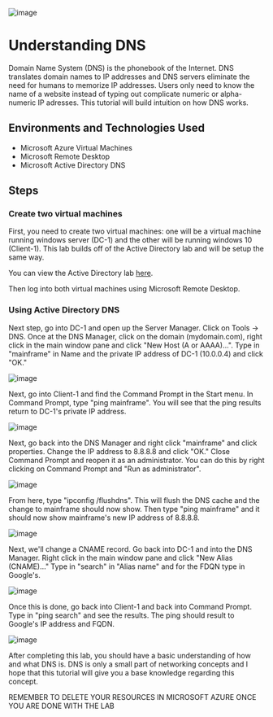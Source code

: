 ![image](https://github.com/mathew-perez/Understanding-DNS/assets/144407220/15d4de3a-038e-409f-9fa6-0c33010dd0a8)


<h1>Understanding DNS</h1>
Domain Name System (DNS) is the phonebook of the Internet. DNS translates domain names to IP addresses and DNS servers eliminate the need for humans to memorize IP addresses. Users only need to know the name of a website instead of typing out complicate numeric or alpha-numeric IP adresses. This tutorial will build intuition on how DNS works. 

<h2>Environments and Technologies Used</h2>

- Microsoft Azure Virtual Machines
- Microsoft Remote Desktop
- Microsoft Active Directory DNS

<h2>Steps</h2>

<h3>Create two virtual machines</h3>
First, you need to create two virtual machines: one will be a virtual machine running windows server (DC-1) and the other will be running windows 10 (Client-1). This lab builds off of the Active Directory lab and will be setup the same way.

<p></p>

You can view the Active Directory lab [here](https://github.com/mathew-perez/configure-ad).

<p></p>

Then log into both virtual machines using Microsoft Remote Desktop. 


<h3>Using Active Directory DNS</h3>
Next step, go into DC-1 and open up the Server Manager. Click on Tools -> DNS. Once at the DNS Manager, click on the domain (mydomain.com), right click in the main window pane and click "New Host (A or AAAA)...". Type in "mainframe" in Name and the private IP address of DC-1 (10.0.0.4) and click "OK."

![image](https://github.com/mathew-perez/Understanding-DNS/assets/144407220/be2858ad-7ad6-484e-9dbb-9cae3dfed54b)

</p>

Next, go into Client-1 and find the Command Prompt in the Start menu. In Command Prompt, type "ping mainframe". You will see that the ping results return to DC-1's private IP address. 

![image](https://github.com/mathew-perez/Understanding-DNS/assets/144407220/eab46956-ade3-44f5-bf48-c3ebb485319d)


Next, go back into the DNS Manager and right click "mainframe" and click properties. Change the IP address to 8.8.8.8 and click "OK." Close Command Prompt and reopen it as an administrator. You can do this by right clicking on Command Prompt and "Run as administrator". 

![image](https://github.com/mathew-perez/Understanding-DNS/assets/144407220/5b758507-b53a-4a66-9cb9-ef9dd4b8befc)


From here, type "ipconfig /flushdns". This will flush the DNS cache and the change to mainframe should now show. Then type "ping mainframe" and it should now show mainframe's new IP address of 8.8.8.8.

![image](https://github.com/mathew-perez/Understanding-DNS/assets/144407220/9a0daa27-1f20-41a0-b785-4bb4dbeb1cfd)


Next, we'll change a CNAME record. Go back into DC-1 and into the DNS Manager. Right click in the main window pane and click "New Alias (CNAME)..." Type in "search" in "Alias name" and for the FDQN type in Google's. 

![image](https://github.com/mathew-perez/Understanding-DNS/assets/144407220/ea4becda-1bce-4a0b-be0d-74ea0e273125)


Once this is done, go back into Client-1 and back into Command Prompt. Type in "ping search" and see the results. The ping should result to Google's IP address and FQDN. 

![image](https://github.com/mathew-perez/Understanding-DNS/assets/144407220/9ec80441-c965-4c67-b693-6cd9ef8fcf1e)


After completing this lab, you should have a basic understanding of how and what DNS is. DNS is only a small part of networking concepts and I hope that this tutorial will give you a base knowledge regarding this concept.



REMEMBER TO DELETE YOUR RESOURCES IN MICROSOFT AZURE ONCE YOU ARE DONE WITH THE LAB
